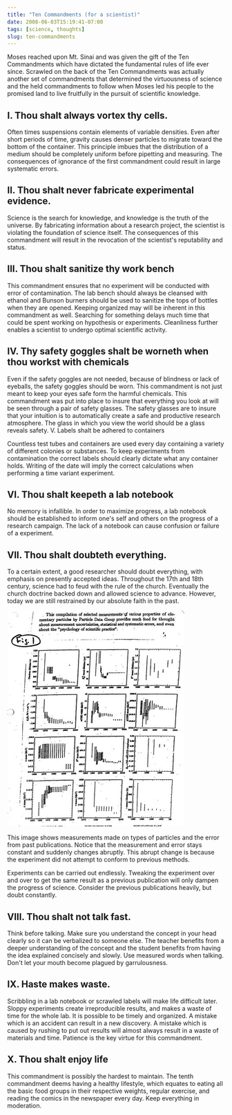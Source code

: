 ```yaml
---
title: "Ten Commandments (for a scientist)"
date: 2008-06-03T15:19:41-07:00
tags: [science, thoughts]
slug: ten-commandments
---
```


Moses reached upon Mt. Sinai and was given the gift of the Ten Commandments which have dictated the fundamental rules of life ever since. Scrawled on the back of the Ten Commandments was actually another set of commandments that determined the virtuousness of science and the held commandments to follow when Moses led his people to the promised land to live fruitfully in the pursuit of scientific knowledge.

## I. Thou shalt always vortex thy cells.

Often times suspensions contain elements of variable densities. Even after short periods of time, gravity causes denser particles to migrate toward the bottom of the container. This principle imbues that the distribution of a medium should be completely uniform before pipetting and measuring. The consequences of ignorance of the first commandment could result in large systematic errors.

## II. Thou shalt never fabricate experimental evidence.

Science is the search for knowledge, and knowledge is the truth of the universe. By fabricating information about a research project, the scientist is violating the foundation of science itself. The consequences of this commandment will result in the revocation of the scientist's reputability and status.

## III. Thou shalt sanitize thy work bench

This commandment ensures that no experiment will be conducted with error of contamination. The lab bench should always be cleansed with ethanol and Bunson burners should be used to sanitize the tops of bottles when they are opened. Keeping organized may will be inherent in this commandment as well. Searching for something delays much time that could be spent working on hypothesis or experiments. Cleanliness further enables a scientist to undergo optimal scientific activity.

## IV. Thy safety goggles shalt be worneth when thou workst with chemicals

Even if the safety goggles are not needed, because of blindness or lack of eyeballs, the safety goggles should be worn. This commandment is not just meant to keep your eyes safe form the harmful chemicals. This commandment was put into place to insure that everything you look at will be seen through a pair of safety glasses. The safety glasses are to insure that your intuition is to automatically create a safe and productive research atmosphere. The glass in which you view the world should be a glass reveals safety.
V. Labels shalt be adhered to containers

Countless test tubes and containers are used every day containing a variety of different colonies or substances. To keep experiments from contamination the correct labels should clearly dictate what any container holds. Writing of the date will imply the correct calculations when performing a time variant experiment.

## VI. Thou shalt keepeth a lab notebook

No memory is infallible. In order to maximize progress, a lab notebook should be established to inform one's self and others on the progress of a research campaign. The lack of a notebook can cause confusion or failure of a experiment.

## VII. Thou shalt doubteth everything.

To a certain extent, a good researcher should doubt everything, with emphasis on presently accepted ideas. Throughout the 17th and 18th century, science had to feud with the rule of the church. Eventually the church doctrine backed down and allowed science to advance. However, today we are still restrained by our absolute faith in the past.

![Elementary particle measurements](/img/measurements.jpg)

This image shows measurements made on types of particles and the error from past publications. Notice that the measurement and error stays constant and suddenly changes abruptly. This abrupt change is because the experiment did not attempt to conform to previous methods.

Experiments can be carried out endlessly. Tweaking the experiment over and over to get the same result as a previous publication will only dampen the progress of science. Consider the previous publications heavily, but doubt constantly.

## VIII. Thou shalt not talk fast.

Think before talking. Make sure you understand the concept in your head clearly so it can be verbalized to someone else. The teacher benefits from a deeper understanding of the concept and the student benefits from having the idea explained concisely and slowly. Use measured words when talking. Don't let your mouth become plagued by garrulousness.

## IX. Haste makes waste.

Scribbling in a lab notebook or scrawled labels will make life difficult later. Sloppy experiments create irreproducible results, and makes a waste of time for the whole lab. It is possible to be timely and organized. A mistake which is an accident can result in a new discovery. A mistake which is caused by rushing to put out results will almost always result in a waste of materials and time. Patience is the key virtue for this commandment.

## X. Thou shalt enjoy life

This commandment is possibly the hardest to maintain. The tenth commandment deems having a healthy lifestyle, which equates to eating all the basic food groups in their respective weights, regular exercise, and reading the comics in the newspaper every day. Keep everything in moderation.